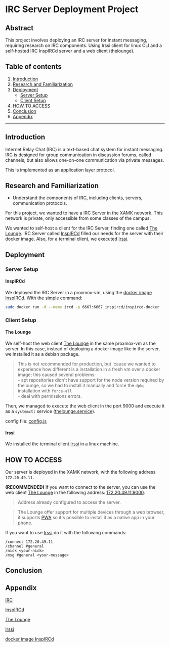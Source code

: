 # IRC Server Deployment Project

## Abstract

This project involves deploying an IRC server for instant messaging, requiring research on IRC components. Using Irssi client for linux CLI and a self-hosted IRC InspIRCd server and a web client (thelounge).

## Table of contents

1. [Introduction](#introduction)
2. [Research and Familiarization](#research-and-familiarization)
3. [Deployment](#deployment)
    - [Server Setup](#irc-server-deployment)
    - [Client Setup](#client-setup)
4. [HOW TO ACCESS](#how-to-access)
4. [Conclusion](#conclusion)
5. [Appendix](#appendix)

---

## Introduction

Internet Relay Chat (IRC) is a text-based chat system for instant messaging. IRC is designed for group communication in discussion forums, called channels, but also allows one-on-one communication via private messages.

This is implemented as an application layer protocol.

## Research and Familiarization
   - Understand the components of IRC, including clients, servers, communication protocols.
   
   For this project, we wanted to have a IRC Server in the XAMK network. This network is private, only accessible from some classes of the campus. 

   We wanted to self-host a client for the IRC Server, finding one called [The Lounge](https://thelounge.chat/). IRC Server called [InspIRCd](https://www.inspircd.org/) filled our needs for the server with their docker image. Also, for a terminal client, we executed [Irssi](https://irssi.org/).

## Deployment

### Server Setup

#### InspIRCd

We deployed the IRC Server in a proxmox-vm, using the [docker image InspIRCd](https://hub.docker.com/r/inspircd/inspircd-docker/dockerfile/). With the simple command:

```bash
sudo docker run -d --name ircd -p 6667:6667 inspircd/inspircd-docker
```

### Client Setup

#### The Lounge

We self-host the web client [The Lounge](https://thelounge.chat/) in the same proxmox-vm as the server. In this case, instead of deploying a docker image like in the server, we installed it as a debian package.

> This is not recommended for production, but 'cause we wanted to experience how different is a installation in a fresh vm over a docker image; this caused several problems:<br>- apt repositories didn't have support for the node version required by thelounge, so we had to install it manually and force the `dpkg` installation with `force-all`<br>- deal with permissions errors.

Then, we managed to execute the web client in the port 9000 and execute it as a `systemctl` service ([thelounge.service](./thelounge.service)).

config file: [config.js](./config.js)

#### Irssi

We installed the terminal client [Irssi](https://irssi.org/) in a linux machine.

## HOW TO ACCESS 

Our server is deployed in the XAMK network, with the following address `172.20.49.11`.

**(RECOMMENDED)** If you want to connect to the server, you can use the web client [The Lounge](https://thelounge.chat/) in the following address: [172.20.49.11:9000](http://172.20.49.11:9000).

> Address already configured to access the server.

> The Lounge offer support for multiple devices through a web browser, it supports [PWA](https://en.wikipedia.org/wiki/Progressive_web_app) so it's possible to install it as a native app in your phone.

If you want to use [Irssi](https://irssi.org/) do it with the following commands:

 `/connect 172.20.49.11`<br>
 `/channel #general`<br>
 `/nick <your-nick>`<br>
 `/msg #general <your-message>`<br>

## Conclusion

## Appendix

[IRC](https://en.wikipedia.org/wiki/Internet_Relay_Chat)

[InspIRCd](https://www.inspircd.org/)

[The Lounge](https://thelounge.chat/)

[Irssi](https://irssi.org/)

[docker image InspIRCd](https://hub.docker.com/r/inspircd/inspircd-docker/dockerfile/)
